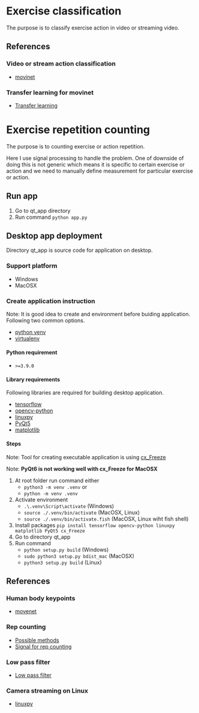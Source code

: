 # Exercise classification

The purpose is to classify exercise action in video or streaming video.

## References

### Video or stream action classification

- [movinet](https://www.tensorflow.org/hub/tutorials/movinet)

### Transfer learning for movinet

- [Transfer learning](https://github.com/tensorflow/models/blob/master/official/projects/movinet/movinet_streaming_model_training_and_inference.ipynb)

# Exercise repetition counting

The purpose is to counting exercise or action repetition.

Here I use signal processing to handle the problem. One of downside of doing
this is not generic which means it is specific to certain exercise or action and
we need to manually define measurement for particular exercise or action.

## Run app

1. Go to qt_app directory
2. Run command `python app.py`

## Desktop app deployment

Directory qt_app is source code for application on desktop.

### Support platform

- Windows
- MacOSX

### Create application instruction

Note: It is good idea to create and environment
before buiding application. Following two common options.

- [python venv](https://docs.python.org/3/library/venv.html)
- [virtualenv](https://virtualenv.pypa.io/en/latest/)

#### Python requirement

- `>=3.9.0`

#### Library requirements

Following libraries are required for building desktop application.

- [tensorflow](https://pypi.org/project/tensorflow/)
- [opencv-python](https://pypi.org/project/opencv-python/)
- [linuxpy](https://github.com/tiagocoutinho/linuxpy)
- [PyQt5](https://pypi.org/project/PyQt5/)
- [matplotlib](https://pypi.org/project/matplotlib/)

#### Steps

Note: Tool for creating executable application is using
[cx_Freeze](https://cx-freeze.readthedocs.io/en/stable/index.html)

Note: **PyQt6 is not working well with cx_Freeze for MacOSX**

1. At root folder run command either
   - `python3 -m venv .venv`
     or
   - `python -m venv .venv`
2. Activate environment
   - `.\.venv\Script\activate` (Windows)
   - `source ./.venv/bin/activate` (MacOSX, Linux)
   - `source ./.venv/bin/activate.fish` (MacOSX, Linux wiht fish shell)
3. Install packages
   `pip install tensorflow opencv-python linuxpy matplotlib PyQt5 cx_Freeze`
4. Go to directory qt_app
5. Run command
   - `python setup.py build` (Windows)
   - `sudo python3 setup.py bdist_mac` (MacOSX)
   - `python3 setup.py build` (Linux)

## References

### Human body keypoints

- [movenet](https://www.kaggle.com/models/google/movenet/tfLite/singlepose-thunder)

### Rep counting

- [Possible methods](https://towardsdatascience.com/vision-based-rep-counting-in-the-wild-cb9a4d1bdb7e)
- [Signal for rep counting](https://towardsdatascience.com/building-an-exercise-rep-counter-using-ideas-from-signal-processing-fcdf14e76f81)

### Low pass filter

- [Low pass filter](https://dobrian.github.io/cmp/topics/filters/lowpassfilter.html)

### Camera streaming on Linux

- [linuxpy](https://github.com/tiagocoutinho/linuxpy)

